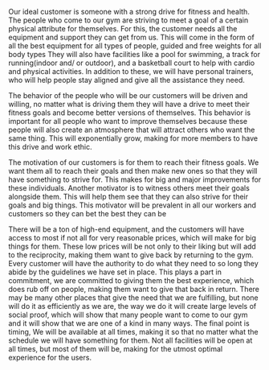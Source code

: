 Our ideal customer is someone with a strong drive for fitness and health. The people who come to our gym are striving to meet a goal of a certain physical attribute for themselves.
For this, the customer needs all the equipment and support they can get from us. This will come in the form of all the best equipment for all types of people, guided and free weights for all body types
They will also have facilities like a pool for swimming, a track for running(indoor and/ or outdoor), and a basketball court to help with cardio and physical activities.
In addition to these, we will have personal trainers, who will help people stay aligned and give all the assistance they need.


The behavior of the people who will be our customers will be driven and willing, no matter what is driving them they will have a drive to meet their fitness goals and become better versions of themselves.
This behavior is important for all people who want to improve themselves because these people will also create an atmosphere that will attract others who want the same thing. This will exponentially grow, making for more members 
to have this drive and work ethic.

The motivation of our customers is for them to reach their fitness goals. We want them all to reach their goals and then make new ones so that they will have  something to strive for. This makes for big and major improvements for these individuals.
Another motivator is to witness others meet their goals alongside them. This will help them see that they can also strive for their goals and big things. This motivator will be prevalent in all our workers and customers so they can bet the best they can be

There will be a ton of high-end equipment, and the customers will have access to most if not all for very reasonable prices, which will make for big things for them. These low prices will be not only to their liking but will add to the reciprocity, making them want to give back by returning to the gym. Every customer will have the authority to do what they need to so long they abide by the guidelines we have set in place. This plays a part in commitment, we are committed to giving them the best experience, which does rub off on people, making them want to give that back in return. There may be many other places that give the need that we are fulfilling, but none will do it as efficiently as we are, the way we do it will create large levels of social proof, which will show that many people want to come to our gym and it will show that we are one of a kind in many ways. The final point is timing, We will be available at all times, making it so that no matter what the schedule we will have something for them. Not all facilities will be open at all times, but most of them will be, making for the utmost optimal experience for the users.


